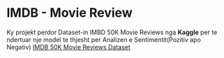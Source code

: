# IMDB - Movie Review

Ky projekt perdor Dataset-in IMBD 50K Movie Reviews nga **Kaggle** per te ndertuar nje model te thjesht per Analizen e Sentimentit(Pozitiv apo Negativ)
[IMDB 50K Movie Reviews Dataset](https://www.kaggle.com/datasets/lakshmi25npathi/imdb-dataset-of-50k-movie-reviews)

